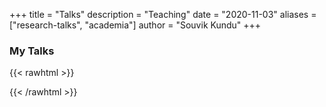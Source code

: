 +++
title = "Talks"
description = "Teaching"
date = "2020-11-03"
aliases = ["research-talks", "academia"]
author = "Souvik Kundu"
+++


### My Talks

{{< rawhtml >}}

{{< /rawhtml >}}